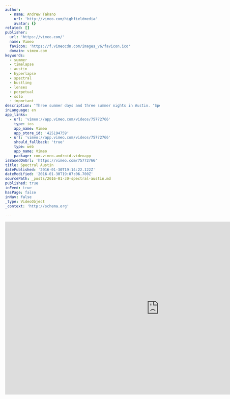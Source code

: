 ```yaml
---
author:
  - name: Andrew Takano
    url: 'http://vimeo.com/highfieldmedia'
    avatar: {}
related: []
publisher:
  url: 'https://vimeo.com/'
  name: Vimeo
  favicon: 'https://f.vimeocdn.com/images_v6/favicon.ico'
  domain: vimeo.com
keywords:
  - summer
  - timelapse
  - austin
  - hyperlapse
  - spectral
  - bustling
  - lenses
  - perpetual
  - solo
  - important
description: 'Three summer days and three summer nights in Austin. "Spectral Austin" was shot in the summer of 2013 as my second solo timelapse and hyperlapse project. My goal was to present the city by both day and night, showing the perpetual beauty of our bustling hill country capital during my favorite season of the year.'
inLanguage: en
app_links:
  - url: 'vimeo://app.vimeo.com/videos/75772766'
    type: ios
    app_name: Vimeo
    app_store_id: '425194759'
  - url: 'vimeo://app.vimeo.com/videos/75772766'
    should_fallback: 'true'
    type: web
    app_name: Vimeo
    package: com.vimeo.android.videoapp
isBasedOnUrl: 'https://vimeo.com/75772766'
title: Spectral Austin
datePublished: '2016-01-30T19:14:22.122Z'
dateModified: '2016-01-30T19:07:06.700Z'
sourcePath: _posts/2016-01-30-spectral-austin.md
published: true
inFeed: true
hasPage: false
inNav: false
_type: VideoObject
_context: 'http://schema.org'

---
```

<iframe src="https://cdn.embedly.com/widgets/media.html?src=https%3A%2F%2Fplayer.vimeo.com%2Fvideo%2F75772766&amp;url=https%3A%2F%2Fvimeo.com%2F75772766&amp;image=http%3A%2F%2Fi.vimeocdn.com%2Fvideo%2F450427236_1280.jpg&amp;key=b7d04c9b404c499eba89ee7072e1c4f7&amp;type=text%2Fhtml&amp;schema=vimeo" width="1000" height="563" scrolling="no" frameborder="0" allowfullscreen="allowfullscreen" style=""></iframe>